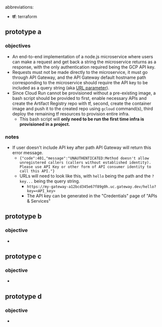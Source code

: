 abbreviations:

- **tf**: terraform

## prototype a

### objectives

- An end-to-end implementation of a node.js microservice where users can make a request and get back a string the microservice returns as a response, with the only authentication required being the GCP API key.
- Requests must not be made directly to the microservice, it must go through API Gateway, and the API Gateway default hostname path corresponding to the microservice should require the API key to be included as a query string (aka [URL parameter](https://www.botify.com/learn/basics/what-are-url-parameters)).
- Since Cloud Run cannot be provisioned without a pre-existing image, a bash script should be provided to first, enable necessary APIs and create the Artifact Registry repo with tf, second, create the container image and push it to the created repo using `gcloud` command(s), third deploy the remaining tf resources to provision entire infra.
  - This bash script will **only need to be run the first time infra is provisioned in a project.**

### notes

- If user doesn't include API key after path API Gateway will return this error message.
  - `{"code":401,"message":"UNAUTHENTICATED:Method doesn't allow unregistered callers (callers without established identity). Please use API Key or other form of API consumer identity to call this API."}`
  - URLs will need to look like this, with `hello` being the path and the `?key...` being the query string.
    - `https://my-gateway-a12bcd345e67f89g0h.uc.gateway.dev/hello?key=<API_key>`
    - The API key can be generated in the "Credentials" page of "APIs & Services"

## prototype b

### objective

-

## prototype c

### objective

-

## prototype d

### objective

-